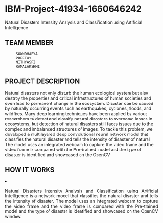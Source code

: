 # IBM-Project-41934-1660646242
Natural Disasters Intensity Analysis and Classification using Artificial Intelligence
## TEAM MEMBER
         SOWNDHARYA
         PREETHY
         NITHYASRI
         RAMALAKSHMI
 ## PROJECT DESCRIPTION
   Natural disasters not only disturb the human ecological system but also destroy the properties and critical infrastructures of human societies and even lead to permanent change in the ecosystem. Disaster can be caused by naturally occurring events such as earthquakes, cyclones, floods, and wildfires. Many deep learning techniques have been applied by various researchers to detect and classify natural disasters to overcome losses in ecosystems, but detection of natural disasters still faces issues due to the complex and imbalanced structures of images. To tackle this problem, we developed a multilayered deep convolutional neural network model that classifies the natural disaster and tells the intensity of disaster  of natural The model uses an integrated webcam to capture the video frame and the video frame is compared with the Pre-trained model and the type of disaster is identified and showcased on the OpenCV
## HOW IT WORKS
<li> <p align="justify"> Natural Disasters Intensity Analysis and Classification using Artificial Intelligence is a network model that classifies the natural disaster and tells the intensity of disaster. The model uses an integrated webcam to capture the video frame and the video frame is compared with the Pre-trained model and the type of disaster is identified and showcased on the OpenCV window. </p>  </li>
